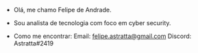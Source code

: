 - Olá, me chamo Felipe de Andrade.

- Sou analista de tecnologia com foco em cyber security.

- Como me encontrar:
    Email: felipe.astratta@gmail.com
    Discord: Astratta#2419

<!---
Astratta/Astratta is a ✨ special ✨ repository because its `README.md` (this file) appears on your GitHub profile.
You can click the Preview link to take a look at your changes.
--->
